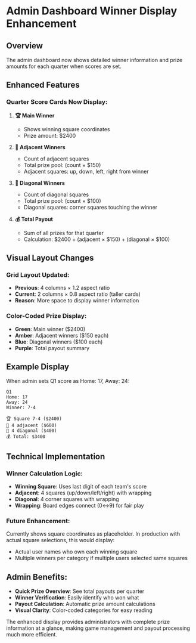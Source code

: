 # Admin Dashboard Winner Display Enhancement

## Overview
The admin dashboard now shows detailed winner information and prize amounts for each quarter when scores are set.

## Enhanced Features

### Quarter Score Cards Now Display:

1. **🏆 Main Winner**
   - Shows winning square coordinates
   - Prize amount: $2400

2. **📍 Adjacent Winners** 
   - Count of adjacent squares
   - Total prize pool: (count × $150)
   - Adjacent squares: up, down, left, right from winner

3. **🔷 Diagonal Winners**
   - Count of diagonal squares  
   - Total prize pool: (count × $100)
   - Diagonal squares: corner squares touching the winner

4. **💰 Total Payout**
   - Sum of all prizes for that quarter
   - Calculation: $2400 + (adjacent × $150) + (diagonal × $100)

## Visual Layout Changes

### Grid Layout Updated:
- **Previous**: 4 columns × 1.2 aspect ratio
- **Current**: 2 columns × 0.8 aspect ratio (taller cards)
- **Reason**: More space to display winner information

### Color-Coded Prize Display:
- **Green**: Main winner ($2400)
- **Amber**: Adjacent winners ($150 each)
- **Blue**: Diagonal winners ($100 each)  
- **Purple**: Total payout summary

## Example Display

When admin sets Q1 score as Home: 17, Away: 24:
```
Q1
Home: 17
Away: 24
Winner: 7-4

🏆 Square 7-4 ($2400)
📍 4 adjacent ($600)
🔷 4 diagonal ($400)
💰 Total: $3400
```

## Technical Implementation

### Winner Calculation Logic:
- **Winning Square**: Uses last digit of each team's score
- **Adjacent**: 4 squares (up/down/left/right) with wrapping
- **Diagonal**: 4 corner squares with wrapping
- **Wrapping**: Board edges connect (0↔9) for fair play

### Future Enhancement:
Currently shows square coordinates as placeholder. In production with actual square selections, this would display:
- Actual user names who own each winning square
- Multiple winners per category if multiple users selected same squares

## Admin Benefits:
- **Quick Prize Overview**: See total payouts per quarter
- **Winner Verification**: Easily identify who won what
- **Payout Calculation**: Automatic prize amount calculations
- **Visual Clarity**: Color-coded categories for easy reading

The enhanced display provides administrators with complete prize information at a glance, making game management and payout processing much more efficient.